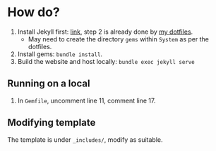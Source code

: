 # How do?

1. Install Jekyll first: [link](https://jekyllrb.com/docs/installation/ubuntu/), step 2 is already done by [my dotfiles](https://github.com/jjshoots/fish_dotfiles/blob/main/sets.fish#L18).
    - May need to create the directory `gems` within `System` as per the dotfiles.
2. Install gems: `bundle install`.
3. Build the website and host locally: `bundle exec jekyll serve`

## Running on a local

1. In `Gemfile`, uncomment line 11, comment line 17.

## Modifying template

The template is under `_includes/`, modify as suitable.

